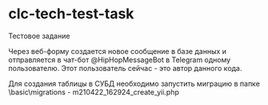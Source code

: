 # clc-tech-test-task
Тестовое задание

Через веб-форму создается новое сообщение в базе данных и отправляется в чат-бот @HipHopMessageBot в Telegram одному пользователю. 
Этот пользователь сейчас - это автор данного кода.

Для создания таблицы в СУБД необходимо запустить миграцию в папке \basic\migrations - m210422_162924_create_yii.php
